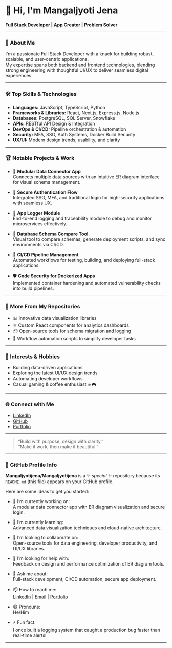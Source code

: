 # 👋 Hi, I'm Mangaljyoti Jena

**Full Stack Developer | App Creator | Problem Solver**

---

### 🚀 About Me

I'm a passionate Full Stack Developer with a knack for building robust, scalable, and user-centric applications.  
My expertise spans both backend and frontend technologies, blending strong engineering with thoughtful UI/UX to deliver seamless digital experiences.

---

### 🛠️ Top Skills & Technologies

- **Languages:** JavaScript, TypeScript, Python  
- **Frameworks & Libraries:** React, Next.js, Express.js, Node.js  
- **Databases:** PostgreSQL, SQL Server, Snowflake  
- **APIs:** RESTful API Design & Integration  
- **DevOps & CI/CD:** Pipeline orchestration & automation  
- **Security:** MFA, SSO, Auth Systems, Docker Build Security  
- **UX/UI:** Modern design trends, usability, and clarity

---

### 🏆 Notable Projects & Work

- 🔗 **Modular Data Connector App**  
  Connects multiple data sources with an intuitive ER diagram interface for visual schema management.

- 🔐 **Secure Authentication Flow**  
  Integrated SSO, MFA, and traditional login for high-security applications with seamless UX.

- 📘 **App Logger Module**  
  End-to-end logging and traceability module to debug and monitor microservices effectively.

- 🧬 **Database Schema Compare Tool**  
  Visual tool to compare schemas, generate deployment scripts, and sync environments via CI/CD.

- 🚀 **CI/CD Pipeline Management**  
  Automated workflows for testing, building, and deploying full-stack applications.

- 🛡️ **Code Security for Dockerized Apps**  
  Implemented container hardening and automated vulnerability checks into build pipelines.

---

### 📂 More From My Repositories

- 📊 Innovative data visualization libraries  
- ⚛️ Custom React components for analytics dashboards  
- 📦 Open-source tools for schema migration and logging  
- 🔄 Workflow automation scripts to simplify developer tasks  

---

### 🌱 Interests & Hobbies

- Building data-driven applications  
- Exploring the latest UI/UX design trends  
- Automating developer workflows  
- Casual gaming & coffee enthusiast ☕🎮

---

### 🌐 Connect with Me

- [LinkedIn](#) <!-- Replace with your actual LinkedIn URL -->
- [GitHub](#) <!-- Replace with your actual GitHub Profile URL -->
- [Portfolio](#) <!-- Optional: add if you have one -->

---

> “Build with purpose, design with clarity.”  
> “Make it work, then make it beautiful.”

---

### 📌 GitHub Profile Info

**Mangaljyotijena/Mangaljyotijena** is a ✨ _special_ ✨ repository because its `README.md` (this file) appears on your GitHub profile.

Here are some ideas to get you started:

- 🔭 I’m currently working on:  
  A modular data connector app with ER diagram visualization and secure login.

- 🌱 I’m currently learning:  
  Advanced data visualization techniques and cloud-native architecture.

- 👯 I’m looking to collaborate on:  
  Open-source tools for data engineering, developer productivity, and UI/UX libraries.

- 🤔 I’m looking for help with:  
  Feedback on design and performance optimization of ER diagram tools.

- 💬 Ask me about:  
  Full-stack development, CI/CD automation, secure app deployment.

- 📫 How to reach me:  
  [LinkedIn](#) | [Email](mailto:your-email@example.com) | [Portfolio](#)

- 😄 Pronouns:  
  He/Him

- ⚡ Fun fact:  
  I once built a logging system that caught a production bug faster than real-time alerts!

---

<!--
✨ Want to know more? Check out my pinned repositories for code samples and project walkthroughs!
-->
